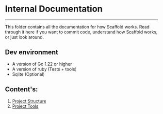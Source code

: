 # Internal Documentation

---

This folder contains all the documentation for how Scaffold works. Read through it here if you want to commit code, understand how Scaffold works, or just look around.

## Dev environment
* A version of Go 1.22 or higher
* A version of ruby (Tests + tools)
* Sqlite (Optional)


## Content's:
1. [Project Structure](project-structure.md)
2. [Project Tools](tools.md)